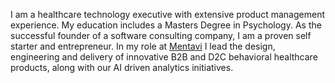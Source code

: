 I am a healthcare technology executive with extensive product management experience. My education includes a Masters Degree in Psychology. As the successful founder of a software consulting company, I am a proven self starter and entrepreneur. In my role at [Mentavi](https://mentavi.com) I lead the design, engineering and delivery of innovative B2B and D2C behavioral healthcare products, along with our AI driven analytics initiatives.

